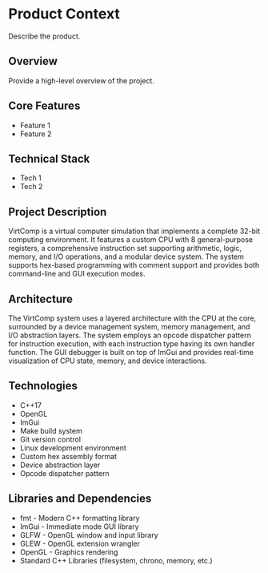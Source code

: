 # Product Context

Describe the product.

## Overview

Provide a high-level overview of the project.

## Core Features

- Feature 1
- Feature 2

## Technical Stack

- Tech 1
- Tech 2

## Project Description

VirtComp is a virtual computer simulation that implements a complete 32-bit computing environment. It features a custom CPU with 8 general-purpose registers, a comprehensive instruction set supporting arithmetic, logic, memory, and I/O operations, and a modular device system. The system supports hex-based programming with comment support and provides both command-line and GUI execution modes.



## Architecture

The VirtComp system uses a layered architecture with the CPU at the core, surrounded by a device management system, memory management, and I/O abstraction layers. The system employs an opcode dispatcher pattern for instruction execution, with each instruction type having its own handler function. The GUI debugger is built on top of ImGui and provides real-time visualization of CPU state, memory, and device interactions.



## Technologies

- C++17
- OpenGL
- ImGui
- Make build system
- Git version control
- Linux development environment
- Custom hex assembly format
- Device abstraction layer
- Opcode dispatcher pattern



## Libraries and Dependencies

- fmt - Modern C++ formatting library
- ImGui - Immediate mode GUI library
- GLFW - OpenGL window and input library
- GLEW - OpenGL extension wrangler
- OpenGL - Graphics rendering
- Standard C++ Libraries (filesystem, chrono, memory, etc.)

